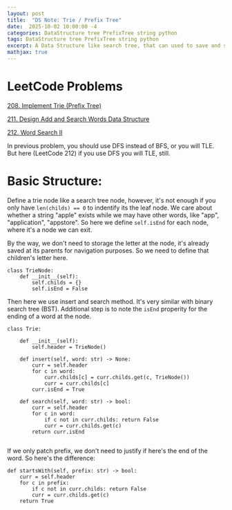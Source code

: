 ```yaml
---
layout: post
title:  "DS Note: Trie / Prefix Tree"
date:  2025-10-02 10:00:00 -4
categories: DataStructure tree PrefixTree string python
tags: DataStructure tree PrefixTree string python
excerpt: A Data Structure like search tree, that can used to save and search string.
mathjax: true
---
```


# LeetCode Problems

[208. Implement Trie (Prefix Tree)](https://leetcode.com/problems/implement-trie-prefix-tree)

[211. Design Add and Search Words Data Structure](https://leetcode.com/problems/design-add-and-search-words-data-structure)

[212. Word Search II](https://leetcode.com/problems/word-search-ii)

In previous problem, you should use DFS instead of BFS, or you will TLE. But here (LeetCode 212) if you use DFS you will TLE, still.

# Basic Structure:

Define a trie node like a search tree node, however, it's not enough if you only have ```len(childs) == 0``` to indentify its the leaf node. We care about whether a string "apple" exists while we may have other words, like "app", "application", "appstore". So here we define ```self.isEnd``` for each node, where it's a node we can exit.

By the way, we don't need to storage the letter at the node, it's already saved at its parents for navigation purposes. So we need to define that children's letter here.

```
class TrieNode:
    def __init__(self):
        self.childs = {}
        self.isEnd = False
```

Then here we use insert and search method. It's very similar with binary search tree (BST). Additional step is to note the ```isEnd``` properity for the ending of a word at the node.


```
class Trie:

    def __init__(self):
        self.header = TrieNode()

    def insert(self, word: str) -> None:
        curr = self.header
        for c in word:
            curr.childs[c] = curr.childs.get(c, TrieNode())
            curr = curr.childs[c]
        curr.isEnd = True

    def search(self, word: str) -> bool:
        curr = self.header
        for c in word:
            if c not in curr.childs: return False
            curr = curr.childs.get(c)
        return curr.isEnd
        
```

If we only patch prefix, we don't need to justify if here's the end of the word. So here's the difference:

```
def startsWith(self, prefix: str) -> bool:
    curr = self.header
    for c in prefix:
        if c not in curr.childs: return False
        curr = curr.childs.get(c)
    return True
```